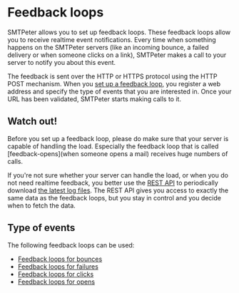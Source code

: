 # Feedback loops

SMTPeter allows you to set up feedback loops. These feedback loops allow
you to receive realtime event notifications. Every time when something happens
on the SMTPeter servers (like an incoming bounce, a failed  delivery or 
when someone clicks on a link), SMTPeter makes a call to your server to 
notify you about this event.

The feedback is sent over the HTTP or HTTPS protocol using the HTTP POST
mechanism. When you [set up a feedback loop](feedback-setup), you register 
a web address and specify the type of events that you are interested in. 
Once your URL has been validated, SMTPeter starts making calls to it.


## Watch out!

Before you set up a feedback loop, please do make sure that your server
is capable of handling the load. Especially the feedback loop that is
called [feedback-opens](when someone opens a mail) receives huge
numbers of calls.

If you're not sure whether your server can handle the load, or when you do
not need realtime feedback, you better use the [REST API](rest-api) to 
periodically download [the latest log files](rest-logfiles). The REST API 
gives you access to exactly the same data as the feedback loops, but you 
stay in control and you decide when to fetch the data.


## Type of events

The following feedback loops can be used:

* [Feedback loops for bounces](feedback-bounces)
* [Feedback loops for failures](feedback-failures)
* [Feedback loops for clicks](feedback-clicks)
* [Feedback loops for opens](feedback-opens)


